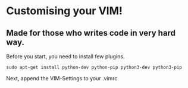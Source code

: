 # Customising your VIM!
## Made for those who writes code in very hard way.

Before you start, you need to install few plugins.

`sudo apt-get install python-dev python-pip python3-dev python3-pip`

Next, append the VIM-Settings to your .vimrc
